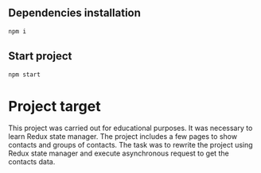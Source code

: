 ## Dependencies installation

```bash
npm i
```

## Start project

```bash
npm start
```

# Project target

This project was carried out for educational purposes. It was necessary to learn Redux state manager. The project includes a few pages to show contacts and groups of contacts. The task was to rewrite the project using Redux state manager and execute asynchronous request to get the contacts data.
